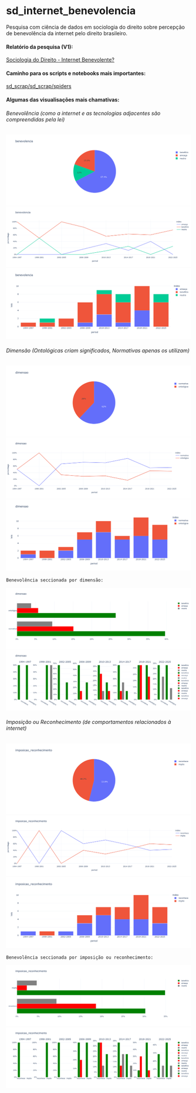 # sd_internet_benevolencia
Pesquisa com ciência de dados em sociologia do direito sobre percepção de benevolência da internet pelo direito brasileiro.

#### Relatório da pesquisa (V1):

[Sociologia do Direito - Internet Benevolente?](SociologiaDireito-LucasBorgesVieira-TemaInternet.pdf)

#### Caminho para os scripts e notebooks mais importantes:
[sd_scrap/sd_scrap/spiders](sd_scrap/sd_scrap/spiders)

#### Algumas das visualisações mais chamativas:

###### Benevolência (como a internet e as tecnologias adjacentes são compreendidas pela lei)

![Benevolência Pie Graph](graphs/benevolencia_pie.png)
![Benevolência Line Graph](graphs/benevolencia_line.png)
![Benevolência Stack Graph](graphs/benevolencia_stack.png)
###### Dimensão (Ontológicas criam significados, Normativas apenas os utilizam)
![Dimensão Pie Graph](graphs/dimensao_pie.png)
![Dimensão Line Graph](graphs/dimensao_line.png)
![Dimensão Stack Graph](graphs/dimensao_stack.png)
```grey
Benevolência seccionada por dimensão:
```
![Benevolência por Dimensão Graph](graphs/dimensao_bene.png)
![Benevolência por Dimensão History](graphs/dimensao_bene_his.png)
###### Imposição ou Reconhecimento (de comportamentos relacionados à internet)
![Imposição Pie Graph](graphs/imposicao_reconhecimento_pie.png)
![Imposição Line Graph](graphs/imposicao_reconhecimento_line.png)
![Imposição Stack Graph](graphs/imposicao_reconhecimento_stack.png)
```grey
Benevolência seccionada por imposição ou reconhecimento:
```
![Benevolência por Imposição Graph](graphs/imposicao_reconhecimento_bene.png)
![Benevolência por Imposição History](graphs/imposicao_reconhecimento_bene_his.png)